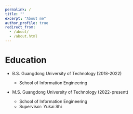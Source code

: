 ```yaml
---
permalink: /
title: ""
excerpt: "About me"
author_profile: true
redirect_from: 
  - /about/
  - /about.html
---
```



Education
======
* B.S. Guangdong University of Technology   (2018-2022)  
  * School of Information Engineering

* M.S. Guangdong University of Technology (2022-present) 
  * School of Information Engineering
  * Supervisor: Yukai Shi


